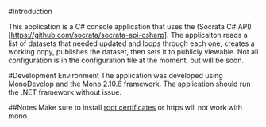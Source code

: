 #Introduction

This application is a C# console application that uses the (Socrata C# API)[https://github.com/socrata/socrata-api-csharp].  The applicaiton reads a list of datasets that needed updated and loops through each one, creates a working copy, publishes the dataset, then sets it to publicly viewable.  Not all configuration is in the configuration file at the moment, but will be soon.

#Development Environment
The application was developed using MonoDevelop and the Mono 2.10.8 framework.  The application should run the .NET framework without issue.  

##Notes
Make sure to install [root certificates](http://www.mono-project.com/FAQ:_Security) or https will not work with mono.
